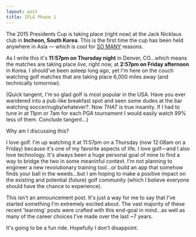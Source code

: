 ```yaml
---
layout: post
title: IFLG Phase 1
---
```

The 2015 Presidents Cup is taking place (right now) at the Jack Nicklaus club in **Incheon, South Korea**. This is the first time the cup has been held anywhere in Asia &mdash; which is cool for [SO MANY](https://en.wikipedia.org/wiki/Presidents_Cup) reasons. 

As I write this it's **11:57pm on Thursday night** in Denver, CO...which means the matches are taking place *live*, right now, at **2:57pm on Friday afternoon** in Korea. I should've been asleep long ago, yet I'm here on the couch watching golf matches that are taking place 6,000 miles away (and technically tomorrow).

(Quick tangent, I'm so glad golf is most popular in the USA. Have you ever wandered into a pub-like breakfast spot and seen some dudes at the bar watching soccer/rugby/whatever?. Now *THAT* is true insanity. If I had to tune in at 11pm or 7am for each PGA tournament I would easily watch 99% less of them. Conclude tangent...)

Why am I discussing this? 

I love golf. I'm up watching it at 11:57pm on a Thursday (now 12:08am on a Friday) because it's one of my favorite aspects of life. I love golf&mdash;and I also love technology. It's always been a huge personal goal of mine to find a way to bridge the two in some meaninful context. I'm not planning to engineer a new revolutionary training tool...or build an app that somehow finds your ball in the weeds...but I am hoping to make a positive impact on the existing and potential (future) golf community (which I believe everyone should have the chance to experience).

This isn't an announcement post. It's just a way for me to say that I've started something I'm extremely excited about. The vast majority of these recent 'learning' posts were crafted with this end-goal in mind...as well as many of the career choices I've made over the last ~7 years.

It's going to be a fun ride. Hopefully I don't disappoint.












